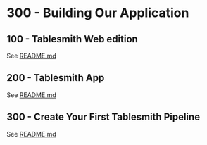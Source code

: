 # 300 - Building Our Application

## 100 - Tablesmith Web edition

See [README.md](./100/README.md)

## 200 - Tablesmith App

See [README.md](./200/README.md)

## 300 - Create Your First Tablesmith Pipeline

See [README.md](./300/README.md)
